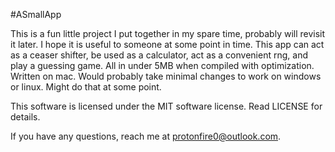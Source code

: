 #ASmallApp

This is a fun little project I put together in my spare time, probably will revisit it later. I hope it is useful to someone at some point in time.
This app can act as a ceaser shifter, be used as a calculator, act as a convenient rng, and play a guessing game. All in under 5MB when compiled with optimization. Written on mac. Would probably take minimal changes to work on windows or linux. Might do that at some point.



This software is licensed under the MIT software license. Read LICENSE for details. 



If you have any questions, reach me at protonfire0@outlook.com.
